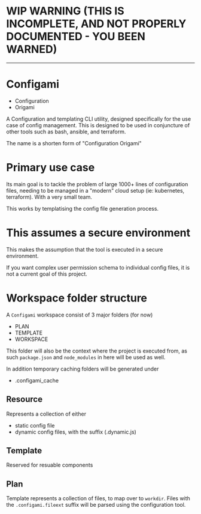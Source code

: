 # WIP WARNING (THIS IS INCOMPLETE, AND NOT PROPERLY DOCUMENTED - YOU BEEN WARNED)

---

# Configami

- Configuration
- Origami

A Configuration and templating CLI utility, designed specifically for the use case of config management.
This is designed to be used in conjuncture of other tools such as bash, ansible, and terraform.

The name is a shorten form of "Configuration Origami"

# Primary use case

Its main goal is to tackle the problem of large 1000+ lines of configuration files,
needing to be managed in a "modern" cloud setup (ie: kubernetes, terraform). With a very small team.

This works by templatising the config file generation process. 

# This assumes a secure environment

This makes the assumption that the tool is executed in a secure environment.

If you want complex user permission schema to individual config files, it is not a current goal of this project.

# Workspace folder structure

A `Configami` workspace consist of 3 major folders (for now)

- PLAN
- TEMPLATE
- WORKSPACE

This folder will also be the context where the project is executed from,
as such `package.json` and `node_modules` in here will be used as well.

In addition temporary caching folders will be generated under

- .configami_cache

## Resource 

Represents a collection of either 

- static config file
- dynamic config files, with the suffix (.dynamic.js)

## Template 

Reserved for resuable components

## Plan

Template represents a collection of files, to map over to `workdir`.
Files with the `.configami.fileext` suffix will be parsed using the configuration tool.
